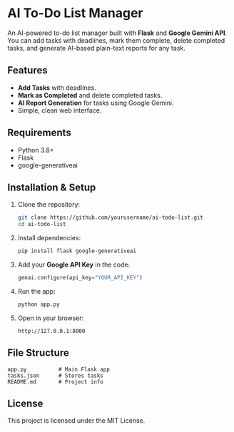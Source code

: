 # AI To-Do List Manager

An AI-powered to-do list manager built with **Flask** and **Google Gemini API**.
You can add tasks with deadlines, mark them complete, delete completed tasks, and generate AI-based plain-text reports for any task.

## Features

* **Add Tasks** with deadlines.
* **Mark as Completed** and delete completed tasks.
* **AI Report Generation** for tasks using Google Gemini.
* Simple, clean web interface.

## Requirements

* Python 3.8+
* Flask
* google-generativeai

## Installation & Setup

1. Clone the repository:

   ```bash
   git clone https://github.com/yourusername/ai-todo-list.git
   cd ai-todo-list
   ```
2. Install dependencies:

   ```bash
   pip install flask google-generativeai
   ```
3. Add your **Google API Key** in the code:

   ```python
   genai.configure(api_key="YOUR_API_KEY")
   ```
4. Run the app:

   ```bash
   python app.py
   ```
5. Open in your browser:

   ```
   http://127.0.0.1:8000
   ```

## File Structure

```
app.py          # Main Flask app  
tasks.json      # Stores tasks  
README.md       # Project info  
```
## License
This project is licensed under the MIT License.

